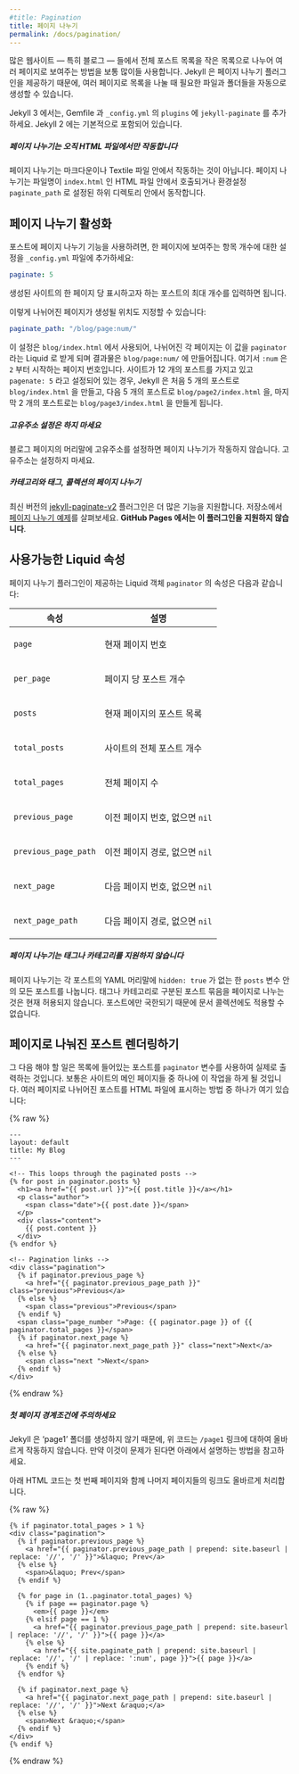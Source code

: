 ```yaml
---
#title: Pagination
title: 페이지 나누기
permalink: /docs/pagination/
---
```


<!--
With many websites &mdash; especially blogs &mdash; it’s very common to
break the main listing of posts up into smaller lists and display them over
multiple pages. Jekyll offers a pagination plugin, so you can automatically
generate the appropriate files and folders you need for paginated listings.
-->
많은 웹사이트 &mdash; 특히 블로그 &mdash; 들에서 전체 포스트 목록을 작은
목록으로 나누어 여러 페이지로 보여주는 방법을 보통 많이들 사용합니다. Jekyll 은
페이지 나누기 플러그인을 제공하기 때문에, 여러 페이지로 목록을 나눌 때 필요한
파일과 폴더들을 자동으로 생성할 수 있습니다.

<!--
For Jekyll 3, include the `jekyll-paginate` plugin in your Gemfile and in
your `_config.yml` under `plugins`. For Jekyll 2, this is standard.
-->
Jekyll 3 에서는, Gemfile 과 `_config.yml` 의 `plugins` 에 `jekyll-paginate` 를
추가하세요. Jekyll 2 에는 기본적으로 포함되어 있습니다.

<div class="note info">
<!--
  <h5>Pagination only works within HTML files</h5>
  <p>
    Pagination does not work from within Markdown or Textile files from
    your Jekyll site. Pagination works when called from within the HTML
    file, named <code>index.html</code>, which optionally may reside in and
    produce pagination from within a subdirectory, via the
    <code>paginate_path</code> configuration value.
  </p>
-->
  <h5>페이지 나누기는 오직 HTML 파일에서만 작동합니다</h5>
  <p>
    페이지 나누기는 마크다운이나 Textile 파일 안에서 작동하는 것이 아닙니다. 페이지
    나누기는 파일명이 <code>index.html</code> 인 HTML 파일 안에서 호출되거나
    환경설정 <code>paginate_path</code> 로 설정된 하위 디렉토리 안에서 동작합니다.


  </p>
</div>

<!--
## Enable pagination
-->
## 페이지 나누기 활성화

<!--
To enable pagination for posts on your blog, add a line to the `_config.yml` file that
specifies how many items should be displayed per page:
-->
포스트에 페이지 나누기 기능을 사용하려면, 한 페이지에 보여주는 항목 개수에
대한 설정을 `_config.yml` 파일에 추가하세요:

```yaml
paginate: 5
```

<!--
The number should be the maximum number of Posts you’d like to be displayed
per-page in the generated site.
-->
생성된 사이트의 한 페이지 당 표시하고자 하는 포스트의 최대 개수를 입력하면
됩니다.

<!--
You may also specify the destination of the pagination pages:
-->
이렇게 나뉘어진 페이지가 생성될 위치도 지정할 수 있습니다:

```yaml
paginate_path: "/blog/page:num/"
```

<!--
This will read in `blog/index.html`, send it each pagination page in Liquid as
`paginator` and write the output to `blog/page:num/`, where `:num` is the
pagination page number, starting with `2`. If a site has 12 posts and specifies
`paginate: 5`, Jekyll will write `blog/index.html` with the first 5 posts, `blog/page2/index.html` with the next 5 posts
and `blog/page3/index.html` with the last 2 posts into the destination
directory.
-->
이 설정은 `blog/index.html` 에서 사용되어, 나뉘어진 각 페이지는 이 값을
`paginator` 라는 Liquid 로 받게 되며 결과물은 `blog/page:num/` 에 만들어집니다.
여기서 `:num` 은 `2` 부터 시작하는 페이지 번호입니다. 사이트가 12 개의 포스트를
가지고 있고 `pagenate: 5` 라고 설정되어 있는 경우, Jekyll 은 처음 5 개의
포스트로 `blog/index.html` 을 만들고, 다음 5 개의 포스트로 `blog/page2/index.html` 을,
마지막 2 개의 포스트로는 `blog/page3/index.html` 을 만들게 됩니다.

<div class="note warning">
<!--
  <h5>Don't set a permalink</h5>
  <p>
    Setting a permalink in the front matter of your blog page will cause
    pagination to break. Just omit the permalink.
  </p>
-->
  <h5>고유주소 설정은 하지 마세요</h5>
  <p>
    블로그 페이지의 머리말에 고유주소를 설정하면 페이지 나누기가 작동하지
    않습니다. 고유주소는 설정하지 마세요.
  </p>
</div>

<div class="note info">
<!--
  <h5>Pagination for categories, tags and collections</h5>
  <p>
    The more recent <a href="https://github.com/sverrirs/jekyll-paginate-v2">jekyll-paginate-v2</a> plugin supports more features. See the <a href="https://github.com/sverrirs/jekyll-paginate-v2/tree/master/examples">pagination examples</a> in the repository.
    <strong>This plugin is not supported by GitHub Pages</strong>.
  </p>
-->
  <h5>카테고리와 태그, 콜렉션의 페이지 나누기</h5>
  <p>
    최신 버전의 <a href="https://github.com/sverrirs/jekyll-paginate-v2">jekyll-paginate-v2</a> 플러그인은 더 많은 기능을 지원합니다. 저장소에서 <a href="https://github.com/sverrirs/jekyll-paginate-v2/tree/master/examples">페이지 나누기 예제</a>를 살펴보세요.
    <strong>GitHub Pages 에서는 이 플러그인을 지원하지 않습니다</strong>.
  </p>
</div>

<!--
## Liquid Attributes Available
-->
## 사용가능한 Liquid 속성

<!--
The pagination plugin exposes the `paginator` liquid object with the following
attributes:
-->
페이지 나누기 플러그인이 제공하는 Liquid 객체 `paginator` 의 속성은 다음과
같습니다:

<div class="mobile-side-scroller">
<table>
  <thead>
    <tr>
<!--
      <th>Attribute</th>
      <th>Description</th>
-->
      <th>속성</th>
      <th>설명</th>
    </tr>
  </thead>
  <tbody>
    <tr>
<!--
      <td><p><code>page</code></p></td>
      <td><p>current page number</p></td>
-->
      <td><p><code>page</code></p></td>
      <td><p>현재 페이지 번호</p></td>
    </tr>
    <tr>
<!--
      <td><p><code>per_page</code></p></td>
      <td><p>number of posts per page</p></td>
-->
      <td><p><code>per_page</code></p></td>
      <td><p>페이지 당 포스트 개수</p></td>
    </tr>
    <tr>
<!--
      <td><p><code>posts</code></p></td>
      <td><p>a list of posts for the current page</p></td>
-->
      <td><p><code>posts</code></p></td>
      <td><p>현재 페이지의 포스트 목록</p></td>
    </tr>
    <tr>
<!--
      <td><p><code>total_posts</code></p></td>
      <td><p>total number of posts in the site</p></td>
-->
      <td><p><code>total_posts</code></p></td>
      <td><p>사이트의 전체 포스트 개수</p></td>
    </tr>
    <tr>
<!--
      <td><p><code>total_pages</code></p></td>
      <td><p>number of pagination pages</p></td>
-->
      <td><p><code>total_pages</code></p></td>
      <td><p>전체 페이지 수</p></td>
    </tr>
    <tr>
<!--
      <td><p><code>previous_page</code></p></td>
      <td>
          <p>
              page number of the previous pagination page,
              or <code>nil</code> if no previous page exists
          </p>
      </td>
-->
      <td><p><code>previous_page</code></p></td>
      <td>
          <p>
              이전 페이지 번호,
              없으면 <code>nil</code>
          </p>
      </td>
    </tr>
    <tr>
<!--
      <td><p><code>previous_page_path</code></p></td>
      <td>
          <p>
              path of previous pagination page,
              or <code>nil</code> if no previous page exists
          </p>
      </td>
-->
      <td><p><code>previous_page_path</code></p></td>
      <td>
          <p>
              이전 페이지 경로,
              없으면 <code>nil</code>
          </p>
      </td>
    </tr>
    <tr>
<!--
      <td><p><code>next_page</code></p></td>
      <td>
          <p>
              page number of the next pagination page,
              or <code>nil</code> if no subsequent page exists
          </p>
      </td>
-->
      <td><p><code>next_page</code></p></td>
      <td>
          <p>
              다음 페이지 번호,
              없으면 <code>nil</code>
          </p>
      </td>
    </tr>
    <tr>
<!--
      <td><p><code>next_page_path</code></p></td>
      <td>
          <p>
              path of next pagination page,
              or <code>nil</code> if no subsequent page exists
          </p>
      </td>
-->
      <td><p><code>next_page_path</code></p></td>
      <td>
          <p>
              다음 페이지 경로,
              없으면 <code>nil</code>
          </p>
      </td>
    </tr>
  </tbody>
</table>
</div>

<div class="note info">
<!--
  <h5>Pagination does not support tags or categories</h5>
  <p>Pagination pages through every post in the <code>posts</code>
  variable unless a post has <code>hidden: true</code> in its YAML Front Matter.
  It does not currently allow paging over groups of posts linked
  by a common tag or category. It cannot include any collection of
  documents because it is restricted to posts.</p>
-->
  <h5>페이지 나누기는 태그나 카테고리를 지원하지 않습니다</h5>
  <p>페이지 나누기는 각 포스트의 YAML 머리말에
  <code>hidden: true</code> 가 없는 한 <code>posts</code> 변수 안의 모든 포스트를 나눕니다.
  태그나 카테고리로 구분된 포스트 묶음을 페이지로 나누는 것은
  현재 허용되지 않습니다.  포스트에만 국한되기 때문에
  문서 콜렉션에도 적용할 수 없습니다.</p>
</div>

<!--
## Render the paginated Posts
-->
## 페이지로 나눠진 포스트 렌더링하기

<!--
The next thing you need to do is to actually display your posts in a list using
the `paginator` variable that will now be available to you. You’ll probably
want to do this in one of the main pages of your site. Here’s one example of a
simple way of rendering paginated Posts in a HTML file:
-->
그 다음 해야 할 일은 목록에 들어있는 포스트를 `paginator` 변수를 사용하여 실제로
출력하는 것입니다. 보통은 사이트의 메인 페이지들 중 하나에 이 작업을 하게 될
것입니다. 여러 페이지로 나뉘어진 포스트를 HTML 파일에 표시하는 방법 중 하나가
여기 있습니다:

{% raw %}
```liquid
---
layout: default
title: My Blog
---

<!-- This loops through the paginated posts -->
{% for post in paginator.posts %}
  <h1><a href="{{ post.url }}">{{ post.title }}</a></h1>
  <p class="author">
    <span class="date">{{ post.date }}</span>
  </p>
  <div class="content">
    {{ post.content }}
  </div>
{% endfor %}

<!-- Pagination links -->
<div class="pagination">
  {% if paginator.previous_page %}
    <a href="{{ paginator.previous_page_path }}" class="previous">Previous</a>
  {% else %}
    <span class="previous">Previous</span>
  {% endif %}
  <span class="page_number ">Page: {{ paginator.page }} of {{ paginator.total_pages }}</span>
  {% if paginator.next_page %}
    <a href="{{ paginator.next_page_path }}" class="next">Next</a>
  {% else %}
    <span class="next ">Next</span>
  {% endif %}
</div>
```
{% endraw %}

<div class="note warning">
<!--
  <h5>Beware the page one edge-case</h5>
  <p>
    Jekyll does not generate a ‘page1’ folder, so the above code will not work
    when a <code>/page1</code> link is produced. See below for a way to handle
    this if it’s a problem for you.
  </p>
-->
  <h5>첫 페이지 경계조건에 주의하세요</h5>
  <p>
    Jekyll 은 ‘page1’ 폴더를 생성하지 않기 때문에, 위 코드는 <code>/page1</code>
    링크에 대하여 올바르게 작동하지 않습니다.
    만약 이것이 문제가 된다면 아래에서 설명하는 방법을 참고하세요.
  </p>
</div>

<!--
The following HTML snippet should handle page one, and render a list of each
page with links to all but the current page.
-->
아래 HTML 코드는 첫 번째 페이지와 함께 나머지 페이지들의 링크도 올바르게
처리합니다.

{% raw %}
```liquid
{% if paginator.total_pages > 1 %}
<div class="pagination">
  {% if paginator.previous_page %}
    <a href="{{ paginator.previous_page_path | prepend: site.baseurl | replace: '//', '/' }}">&laquo; Prev</a>
  {% else %}
    <span>&laquo; Prev</span>
  {% endif %}

  {% for page in (1..paginator.total_pages) %}
    {% if page == paginator.page %}
      <em>{{ page }}</em>
    {% elsif page == 1 %}
      <a href="{{ paginator.previous_page_path | prepend: site.baseurl | replace: '//', '/' }}">{{ page }}</a>
    {% else %}
      <a href="{{ site.paginate_path | prepend: site.baseurl | replace: '//', '/' | replace: ':num', page }}">{{ page }}</a>
    {% endif %}
  {% endfor %}

  {% if paginator.next_page %}
    <a href="{{ paginator.next_page_path | prepend: site.baseurl | replace: '//', '/' }}">Next &raquo;</a>
  {% else %}
    <span>Next &raquo;</span>
  {% endif %}
</div>
{% endif %}
```
{% endraw %}
